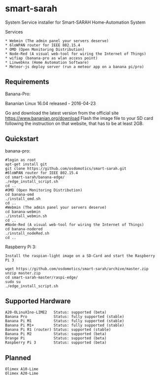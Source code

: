 ﻿smart-sarah
===========

System Service installer for Smart-SARAH Home-Automation System

Services

    * Webmin (The admin panel your servers deserve)
    * 6loWPAN router for IEEE 802.15.4
    * OMD (Open Monitoring Distribution)
    * Node-Red (A visual web-tool for wiring the Internet of Things)
    * wifiap (banana-pro as wlan access point)
    * Linwebknx (Home Automation Software)
    * Meteor-js deploy server (run a meteor app on a banana pi/pro)    

Requirements
------------

Banana-Pro:

Bananian Linux 16.04 released - 2016-04-23

Go and download the latest version from the official site https://www.bananian.org/download Flash the image file to your SD card following the instruction on that website, that has to be at least 2GB.


Quickstart
----------
banana-pro:

    #login as root
    apt-get install git
    git clone https://github.com/osdomotics/smart-sarah.git
    #6loWPAN router for IEEE 802.15.4
    cd smart-sarah/banana-edge/
    ./edge_install_script.sh
    cd ..
    #OMD (Open Monitoring Distribution)
    cd banana-omd
    ./install_omd.sh
    cd ..
    #Webmin (The admin panel your servers deserve)
    cd banana-webmin
    ./install_webmin.sh
    cd ..
    #Node-Red (A visual web-tool for wiring the Internet of Things)
    cd banana-nodered
    ./install_nodeRed.sh 
    cd ..

Raspberry Pi 3:

    Install the raspian-light image on a SD-Card and start the Raspberry Pi 3

    wget https://github.com/osdomotics/smart-sarah/archive/master.zip
    unzip master.zip
    cd smart-sarah-master/raspi-edge/
    sudo su
    ./edge_install_script.sh

Supported Hardware
------------------

    A20-OLinuXIno-LIME2   Status: supported (beta)
    Banana Pro            Status: fully supported (stable)
    Banana Pi M1          Status: fully supported (stable)
    Banana Pi M1+         Status: fully supported (stable)
    Banana Pi R1 (router) Status: supported (stable)
    Banana Pi M2          Status: supported (beta)
    Orange Pi             Status: supported (beta)
    Raspberry Pi 3        Status: supported (beta)
    
Planned
-------

    Olimex A10-Lime
    Olimex A20-Lime

